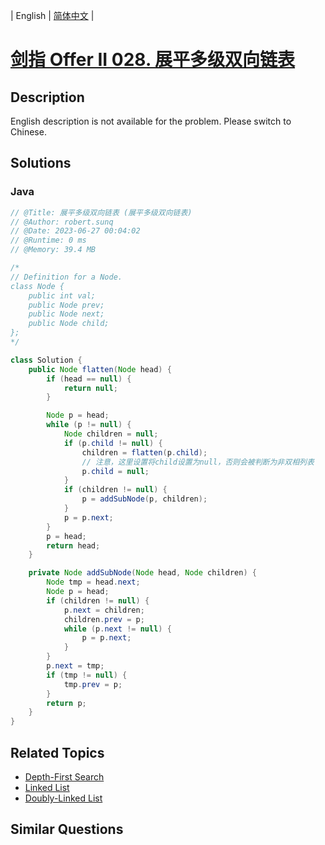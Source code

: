 
| English | [简体中文](README.md) |

# [剑指 Offer II 028. 展平多级双向链表](https://leetcode.cn//problems/Qv1Da2/)

## Description

<p>English description is not available for the problem. Please switch to Chinese.</p>


## Solutions


### Java

```Java
// @Title: 展平多级双向链表 (展平多级双向链表)
// @Author: robert.sunq
// @Date: 2023-06-27 00:04:02
// @Runtime: 0 ms
// @Memory: 39.4 MB

/*
// Definition for a Node.
class Node {
    public int val;
    public Node prev;
    public Node next;
    public Node child;
};
*/

class Solution {
    public Node flatten(Node head) {
        if (head == null) {
            return null;
        }

        Node p = head;
        while (p != null) {
            Node children = null;
            if (p.child != null) {
                children = flatten(p.child);
                // 注意，这里设置将child设置为null，否则会被判断为非双相列表
                p.child = null;
            }
            if (children != null) {
                p = addSubNode(p, children);
            }
            p = p.next;
        }
        p = head;
        return head;
    }

    private Node addSubNode(Node head, Node children) {
        Node tmp = head.next;
        Node p = head;
        if (children != null) {
            p.next = children;
            children.prev = p;
            while (p.next != null) {
                p = p.next;
            }
        }
        p.next = tmp;
        if (tmp != null) {
            tmp.prev = p;
        }
        return p;
    }
}
```



## Related Topics

- [Depth-First Search](https://leetcode.cn//tag/depth-first-search)
- [Linked List](https://leetcode.cn//tag/linked-list)
- [Doubly-Linked List](https://leetcode.cn//tag/doubly-linked-list)

## Similar Questions


